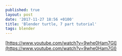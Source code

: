 ```yaml
---
published: true
layout: post
date: '2017-11-27 18:56 +0100'
title: 'Blender turtle, 7 part tutorial'
tags: blender
---
```

[https://www.youtube.com/watch?v=9whe0Ham7GI](https://www.youtube.com/watch?v=9whe0Ham7GI)
